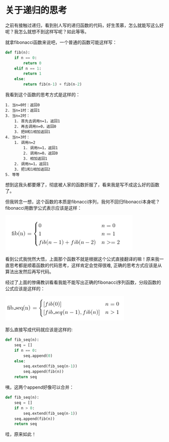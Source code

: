 # 关于递归的思考

之前有接触过递归，看到别人写的递归函数的代码，好生羡慕，怎么就能写这么好呢？我怎么就想不到这样写呢？如此等等。

就拿fibonacci函数来说吧，一个普通的函数可能这样写：

```python
def fib(n):
    if n == 0:
        return 0
    elif n == 1:
        return 1
    else:
        return fib(n-1) + fib(n-2)
```

我看到这个函数的思考方式是这样的：

    1. 当n=0时：返回0
    2. 当n=1时：返回1
    3. 当n=2时：
        1. 首先去调用n=1，返回1
        2. 再去调用n=0，返回0
        3. 把0和1相加返回1
    4. 当n=3时：
        1. 调用n=2
            1. 调用n=1，返回1
            2. 调用n=0，返回0
            3. 相加返回1
        2. 调用n=1，返回1
        3. 把1和1相加返回2
    5. 等等

想到这我头都要爆了，彻底被人家的函数折服了，看来我是写不成这么好的函数了。

但我转念一想，这个函数的本质是fibnacci序列，我何不回归fibonacci本身呢？fibonacci用数学公式表示应该是这样：

![fibonacci formula](images/2016-07-07-thinking-in-recursion-formula-of-fibonacci.png)

看到公式我恍然大悟，上面那个函数不就是根据这个公式直接翻译的嘛！原来我一直思考都是顺着函数的代码思考，这样肯定会觉得很难,
正确的思考方式应该是从算法出发然后再写代码。


经过了上面的惨痛教训看看我能不能写出正确的fibonacci序列函数，分段函数的公式应该是这样的：

![fibonacci sequence formula](images/2016-07-07-thinking-in-recursion-formula-of-fibonacci-sequence.png)

那么直接写成代码就应该是这样的:

```python
def fib_seq(n):
    seq = []
    if n == 0:
        seq.append(0)
    else:
        seq.extend(fib_seq(n-1))
        seq.append(fib(n))
    return seq
```

咦，这两个append好像可以合并：

```python
def fib_seq(n):
    seq = []
    if n > 0:
        seq.extend(fib_seq(n-1))
    seq.append(fib(n))
    return seq
```

哇，原来如此！

